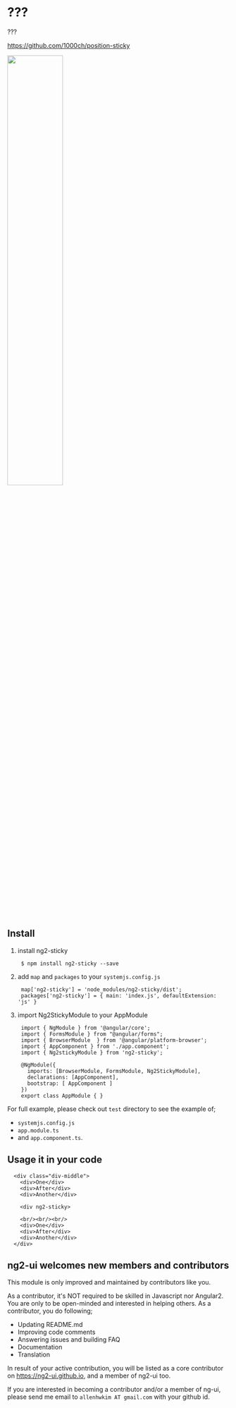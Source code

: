 # ???
???

https://github.com/1000ch/position-sticky

<a href="https://plnkr.co/edit/Yq78qE?p=preview">
  <img src="http://i.imgur.com/0qcxg8X.png" width="50% border="1" />
</a>

## Install

1. install ng2-sticky

        $ npm install ng2-sticky --save

2. add `map` and `packages` to your `systemjs.config.js`

        map['ng2-sticky'] = 'node_modules/ng2-sticky/dist';
        packages['ng2-sticky'] = { main: 'index.js', defaultExtension: 'js' }

3. import Ng2StickyModule to your AppModule

        import { NgModule } from '@angular/core';
        import { FormsModule } from "@angular/forms";
        import { BrowserModule  } from '@angular/platform-browser';
        import { AppComponent } from './app.component';
        import { Ng2stickyModule } from 'ng2-sticky';
        
        @NgModule({
          imports: [BrowserModule, FormsModule, Ng2StickyModule],
          declarations: [AppComponent],
          bootstrap: [ AppComponent ]
        })
        export class AppModule { }

         
For full example, please check out `test` directory to see the example of;

  - `systemjs.config.js`
  - `app.module.ts`
  -  and `app.component.ts`.


## Usage it in your code

      <div class="div-middle">
        <div>One</div>
        <div>After</div>
        <div>Another</div>
        
        <div ng2-sticky>
        
        <br/><br/><br/>
        <div>One</div>
        <div>After</div>
        <div>Another</div>
      </div>

## **ng2-ui** welcomes new members and contributors

This module is only improved and maintained by contributors like you.

As a contributor, it's NOT required to be skilled in Javascript nor Angular2. 
You are only to be open-minded and interested in helping others.
As a contributor, you do following;

  * Updating README.md
  * Improving code comments
  * Answering issues and building FAQ
  * Documentation
  * Translation

In result of your active contribution, you will be listed as a core contributor
on https://ng2-ui.github.io, and a member of ng2-ui too.

If you are interested in becoming a contributor and/or a member of ng-ui,
please send me email to `allenhwkim AT gmail.com` with your github id. 

